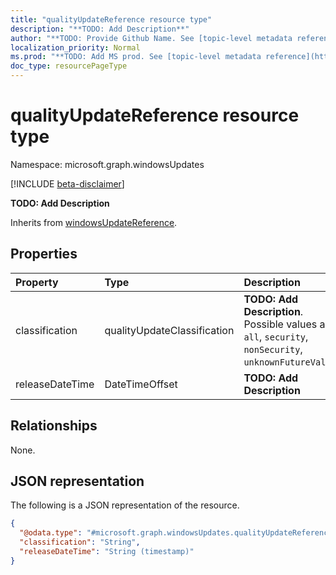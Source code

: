 ```yaml
---
title: "qualityUpdateReference resource type"
description: "**TODO: Add Description**"
author: "**TODO: Provide Github Name. See [topic-level metadata reference](https://msgo.azurewebsites.net/add/document/guidelines/metadata.html#topic-level-metadata)**"
localization_priority: Normal
ms.prod: "**TODO: Add MS prod. See [topic-level metadata reference](https://msgo.azurewebsites.net/add/document/guidelines/metadata.html#topic-level-metadata)**"
doc_type: resourcePageType
---
```


# qualityUpdateReference resource type

Namespace: microsoft.graph.windowsUpdates

[!INCLUDE [beta-disclaimer](../../includes/beta-disclaimer.md)]

**TODO: Add Description**


Inherits from [windowsUpdateReference](../resources/windowsupdates-windowsupdatereference.md).

## Properties
|Property|Type|Description|
|:---|:---|:---|
|classification|qualityUpdateClassification|**TODO: Add Description**. Possible values are: `all`, `security`, `nonSecurity`, `unknownFutureValue`.|
|releaseDateTime|DateTimeOffset|**TODO: Add Description**|

## Relationships
None.

## JSON representation
The following is a JSON representation of the resource.
<!-- {
  "blockType": "resource",
  "@odata.type": "microsoft.graph.windowsUpdates.qualityUpdateReference"
}
-->
``` json
{
  "@odata.type": "#microsoft.graph.windowsUpdates.qualityUpdateReference",
  "classification": "String",
  "releaseDateTime": "String (timestamp)"
}
```


